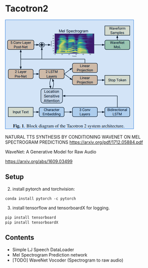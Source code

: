 # Tacotron2
![im](assets/tacotron2.png)

NATURAL TTS SYNTHESIS BY CONDITIONING WAVENET ON MEL SPECTROGRAM
PREDICTIONS
https://arxiv.org/pdf/1712.05884.pdf

WaveNet: A Generative Model for Raw Audio

https://arxiv.org/abs/1609.03499
## Setup

2. install pytorch and torchvision:
```
conda install pytorch -c pytorch
```

3. install tensorflow and tensorboardX for logging.
```
pip install tensorboard
pip install tensorboardX
```

## Contents
- Simple LJ Speech DataLoader
- Mel Spectrogram Prediction network
- [TODO] WaveNet Vocoder (Spectrogram to raw audio)
